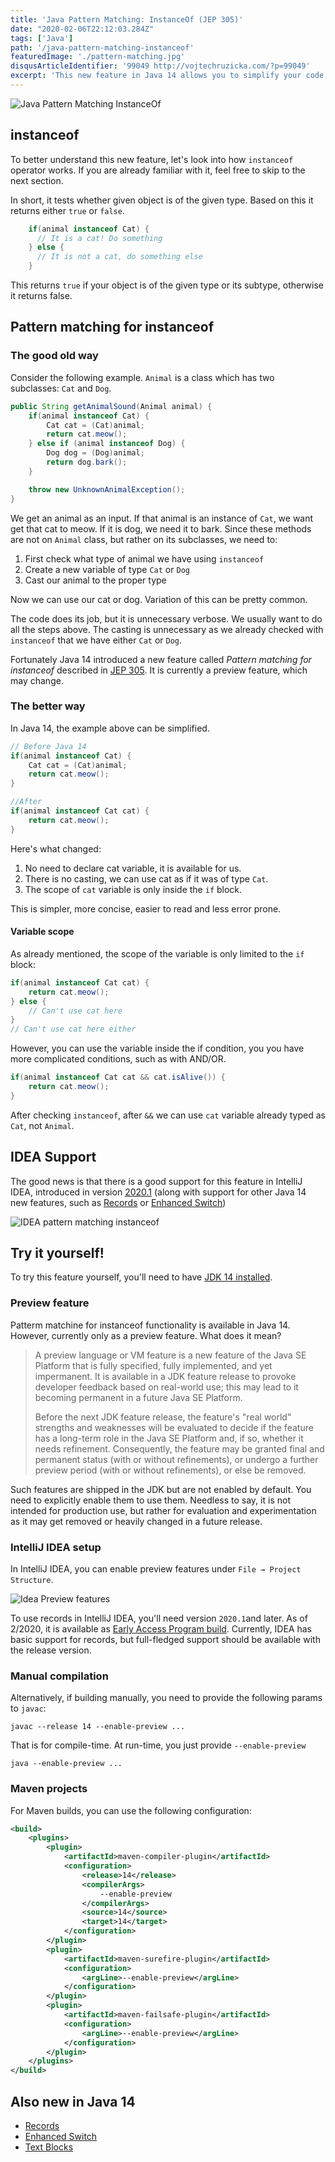 ```yaml
---
title: 'Java Pattern Matching: InstanceOf (JEP 305)'
date: "2020-02-06T22:12:03.284Z"
tags: ['Java']
path: '/java-pattern-matching-instanceof'
featuredImage: './pattern-matching.jpg'
disqusArticleIdentifier: '99049 http://vojtechruzicka.com/?p=99049'
excerpt: 'This new feature in Java 14 allows you to simplify your code and get rid of a lot of boilerplate when using instanceof.'
---
```


![Java Pattern Matching InstanceOf](./pattern-matching.jpg)

## instanceof
To better understand this new feature, let's look into how `instanceof` operator works. If you are already familiar with it, feel free to skip to the next section.

In short, it tests whether given object is of the given type. Based on this it returns either `true` or `false`.

```java
    if(animal instanceof Cat) {
      // It is a cat! Do something
    } else {
      // It is not a cat, do something else
    }
```

This returns `true` if your object is of the given type or its subtype, otherwise it returns false.

## Pattern matching for instanceof

### The good old way

Consider the following example. `Animal` is a class which has two subclasses: `Cat` and `Dog`.

```java
public String getAnimalSound(Animal animal) {
    if(animal instanceof Cat) {
        Cat cat = (Cat)animal;
        return cat.meow();
    } else if (animal instanceof Dog) {
        Dog dog = (Dog)animal;
        return dog.bark();
    }

    throw new UnknownAnimalException();
}
```

We get an animal as an input. If that animal is an instance of `Cat`, we want get that cat to meow. If it is dog, we need it to bark. Since these methods are not on `Animal` class, but rather on its subclasses, we need to:

1. First check what type of animal we have using `instanceof`
2. Create a new variable of type `Cat` or `Dog`
3. Cast our animal to the proper type

Now we can use our cat or dog. Variation of this can be pretty common.

The code does its job, but it is unnecessary verbose. We usually want to do all the steps above. The casting is unnecessary as we already checked with `instanceof` that we have either `Cat` or `Dog`.

Fortunately Java 14 introduced a new feature called *Pattern matching for instanceof* described in [JEP 305](https://openjdk.java.net/jeps/305). It is currently a preview feature, which may change.

### The better way
In Java 14, the example above can be simplified.

```java
// Before Java 14
if(animal instanceof Cat) {
    Cat cat = (Cat)animal;
    return cat.meow();
}

//After
if(animal instanceof Cat cat) {
    return cat.meow();
}
```

Here's what changed:
1. No need to declare cat variable, it is available for us.
2. There is no casting, we can use cat as if it was of type `Cat`.
3. The scope of `cat` variable is only inside the `if` block.

This is simpler, more concise, easier to read and less error prone.

#### Variable scope
As already mentioned, the scope of the variable is only limited to the `if` block:

```java
if(animal instanceof Cat cat) {
    return cat.meow();
} else {
    // Can't use cat here
}
// Can't use cat here either
```

However, you can use the variable inside the if condition, you you have more complicated conditions, such as with AND/OR.

```java
if(animal instanceof Cat cat && cat.isAlive()) {
    return cat.meow();
}
```

After checking `instanceof`, after `&&` we can use `cat` variable already typed as `Cat`, not `Animal`.

## IDEA Support
The good news is that there is a good support for this feature in IntelliJ IDEA, introduced in version [2020.1](https://blog.jetbrains.com/idea/2020/03/java-14-and-intellij-idea/) (along with support for other Java 14 new features, such as [Records](https://www.vojtechruzicka.com/java-records/) or [Enhanced Switch](https://www.vojtechruzicka.com/java-enhanced-switch/))

![IDEA pattern matching instanceof](idea-patter-matching-instanceof.png)

## Try it yourself!
To try this feature yourself, you'll need to have [JDK 14 installed](https://jdk.java.net/14/). 

### Preview feature
Patterm matchine for instanceof functionality is available in Java 14. However, currently only as a preview feature. What does it mean?

>A preview language or VM feature is a new feature of the Java SE Platform that is fully specified, fully implemented, and yet impermanent. It is available in a JDK feature release to provoke developer feedback based on real-world use; this may lead to it becoming permanent in a future Java SE Platform.
> 
>Before the next JDK feature release, the feature's "real world" strengths and weaknesses will be evaluated to decide if the feature has a long-term role in the Java SE Platform and, if so, whether it needs refinement. Consequently, the feature may be granted final and permanent status (with or without refinements), or undergo a further preview period (with or without refinements), or else be removed.

Such features are shipped in the JDK but are not enabled by default. You need to explicitly enable them to use them. Needless to say, it is not intended for production use, but rather for evaluation and experimentation as it may get removed or heavily changed in a future release.


### IntelliJ IDEA setup
In IntelliJ IDEA, you can enable preview features under `File → Project Structure`.

![Idea Preview features](idea-records-settings.png)

To use records in IntelliJ IDEA, you'll need version `2020.1`and later. As of 2/2020, it is available as [Early Access Program build](https://www.jetbrains.com/idea/nextversion/). Currently, IDEA has basic support for records, but full-fledged support should be available with the release version.


### Manual compilation
Alternatively, if building manually, you need to provide the following params to `javac`:

```
javac --release 14 --enable-preview ...
```

That is for compile-time. At run-time, you just provide `--enable-preview`

```
java --enable-preview ...
```

### Maven projects

For Maven builds, you can use the following configuration:

```xml
<build>
    <plugins>
        <plugin>
            <artifactId>maven-compiler-plugin</artifactId>
            <configuration>
                <release>14</release>
                <compilerArgs>
                    --enable-preview
                </compilerArgs>
                <source>14</source>
                <target>14</target>
            </configuration>
        </plugin>
        <plugin>
            <artifactId>maven-surefire-plugin</artifactId>
            <configuration>
                <argLine>--enable-preview</argLine>
            </configuration>
        </plugin>
        <plugin>
            <artifactId>maven-failsafe-plugin</artifactId>
            <configuration>
                <argLine>--enable-preview</argLine>
            </configuration>
        </plugin>
    </plugins>
</build>
```

## Also new in Java 14

- [Records](https://www.vojtechruzicka.com/java-records/)
- [Enhanced Switch](https://www.vojtechruzicka.com/java-enhanced-switch/)
- [Text Blocks](https://www.vojtechruzicka.com/java-text-blocks)
